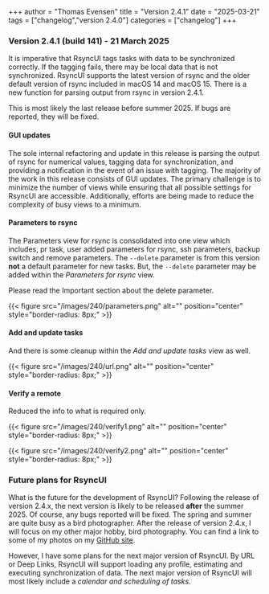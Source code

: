 +++
author = "Thomas Evensen"
title = "Version 2.4.1"
date = "2025-03-21"
tags = ["changelog","version 2.4.0"]
categories = ["changelog"]
+++

### Version 2.4.1 (build 141) - 21 March 2025

It is imperative that RsyncUI tags tasks with data to be synchronized correctly. If the tagging fails, there may be local data that is not synchronized. RsyncUI supports the latest version of rsync and the older default version of rsync included in macOS 14 and macOS 15. There is a new function for parsing output from rsync in version 2.4.1.

This is most likely the last release before summer 2025. If bugs are reported, they will be fixed.

####  GUI updates

The sole internal refactoring and update in this release is parsing the output of rsync for numerical values, tagging data for synchronization, and providing a notification in the event of an issue with tagging. The majority of the work in this release consists of GUI updates. The primary challenge is to minimize the number of views while ensuring that all possible settings for RsyncUI are accessible. Additionally, efforts are being made to reduce the complexity of busy views to a minimum.

#### Parameters to rsync

The Parameters view for rsync is consolidated into one view which includes, pr task, user added parameters for rsync, ssh parameters, backup switch and remove parameters.  The `--delete` parameter is from this version **not** a default parameter for new tasks. But, the `--delete` parameter may be added within the *Parameters for rsync* view.

Please read the Important section about the delete parameter.

{{< figure src="/images/240/parameters.png" alt="" position="center" style="border-radius: 8px;" >}}

#### Add and update tasks

And there is some cleanup within the *Add and update tasks* view as well. 

{{< figure src="/images/240/url.png" alt="" position="center" style="border-radius: 8px;" >}}

#### Verify a remote

Reduced the info to what is required only. 

{{< figure src="/images/240/verify1.png" alt="" position="center" style="border-radius: 8px;" >}}

{{< figure src="/images/240/verify2.png" alt="" position="center" style="border-radius: 8px;" >}}

### Future plans for RsyncUI

What is the future for the development of RsyncUI? Following the release of version 2.4.x, the next version is likely to be released **after** the summer 2025. Of course, any bugs reported will be fixed. The spring and summer are quite busy as a bird photographer. After the release of version 2.4.x, I will focus on my other major hobby, bird photography. You can find a link to some of my photos on my [GitHub site](https://github.com/rsyncOSX/).

However, I have some plans for the next major version of RsyncUI. By URL or Deep Links, RsyncUI will support loading any profile, estimating and executing synchronization of data. The next major version of RsyncUI will  most likely include a *calendar and scheduling of tasks*. 
